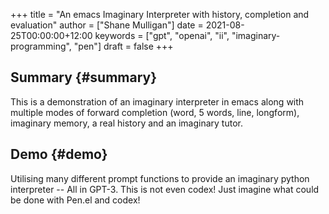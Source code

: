 +++
title = "An emacs Imaginary Interpreter with history, completion and evaluation"
author = ["Shane Mulligan"]
date = 2021-08-25T00:00:00+12:00
keywords = ["gpt", "openai", "ii", "imaginary-programming", "pen"]
draft = false
+++

## Summary {#summary}

This is a demonstration of an imaginary
interpreter in emacs along with multiple modes
of forward completion (word, 5 words, line,
longform), imaginary memory, a real history
and an imaginary tutor.


## Demo {#demo}

<!-- Play on asciinema.com -->
<!-- <a title="asciinema recording" href="https://asciinema.org/a/6EKIiUqvOSKetO6Fz439xZitE" target="_blank"><img alt="asciinema recording" src="https://asciinema.org/a/6EKIiUqvOSKetO6Fz439xZitE.svg" /></a> -->
<!-- Play on the blog -->
<script src="https://asciinema.org/a/6EKIiUqvOSKetO6Fz439xZitE.js" id="asciicast-6EKIiUqvOSKetO6Fz439xZitE" async></script>

Utilising many different prompt functions to
provide an imaginary python interpreter -- All
in GPT-3. This is not even codex! Just imagine
what could be done with Pen.el and codex!